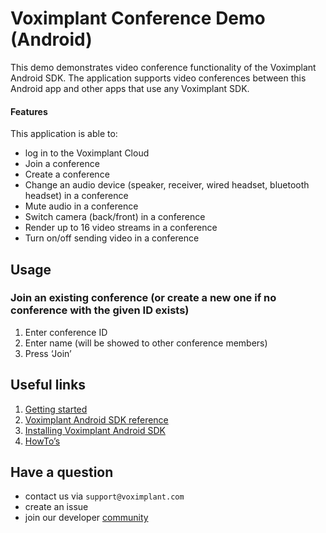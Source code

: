# Voximplant Conference Demo (Android)

This demo demonstrates video conference functionality of the Voximplant Android SDK.
The application supports video conferences between this Android app and other apps that use any Voximplant SDK.

#### Features
This application is able to:
- log in to the Voximplant Cloud
- Join a conference
- Create a conference
- Change an audio device (speaker, receiver, wired headset, bluetooth headset) in a conference
- Mute audio in a conference
- Switch camera (back/front) in a conference
- Render up to 16 video streams in a conference
- Turn on/off sending video in a conference

## Usage
### Join an existing conference (or create a new one if no conference with the given ID exists)
1. Enter conference ID
2. Enter name (will be showed to other conference members)
3. Press ‘Join’

## Useful links
1. [Getting started](https://voximplant.com/docs/introduction)
2. [Voximplant Android SDK reference](https://voximplant.com/docs/references/androidsdk)
3. [Installing Voximplant Android SDK](https://voximplant.com/docs/introduction/integration/adding_sdks/installing/android_sdk)
4. [HowTo’s](https://voximplant.com/docs/howtos)

## Have a question
- contact us via `support@voximplant.com`
- create an issue
- join our developer [community](https://discord.gg/sfCbT5u)

